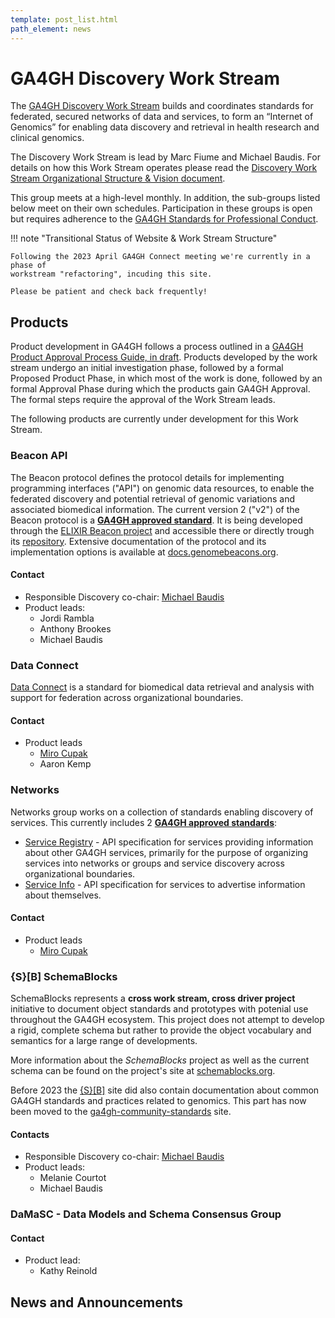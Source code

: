 ```yaml
---
template: post_list.html
path_element: news
---
```


# GA4GH Discovery Work Stream

The [GA4GH Discovery Work Stream](https://ga4gh-discovery.github.io) builds and coordinates standards for federated, secured networks of data and services, to form an “Internet of Genomics” for enabling data discovery and retrieval in health research and clinical genomics.

The Discovery Work Stream is lead by Marc Fiume and Michael Baudis. For details on how this Work Stream operates please read the [Discovery Work Stream Organizational Structure & Vision document](https://docs.google.com/document/d/1WFjZ9yBx8Vxn97QORRNQN7O3DBnhpwEUX2mK7f2C4EA/edit?ts=59ed3535#).

This group meets at a high-level monthly. In addition, the sub-groups listed below meet on their own schedules. Participation in these groups is open but requires adherence to the [GA4GH Standards for Professional Conduct](https://www.ga4gh.org/docs/GA4GH-Standards-for-Professional-Conduct_22-Jan-2018.pdf).

!!! note "Transitional Status of Website & Work Stream Structure"

    Following the 2023 April GA4GH Connect meeting we're currently in a phase of
    workstream "refactoring", incuding this site.

    Please be patient and check back frequently!

## Products

Product development in GA4GH follows a process outlined in a [GA4GH Product Approval Process Guide, in draft](https://docs.google.com/document/d/1UUJSnsPw32W5r1jaJ0vI11X0LLLygpAC9TNosjSge_w/edit#heading=h.tyqycskyykwh). Products developed by the work stream undergo an initial investigation phase, followed by a formal Proposed Product Phase, in which most of the work is done, followed by an formal Approval Phase during which the products gain GA4GH Approval. The formal steps require the approval of the Work Stream leads.

The following products are currently under development for this Work Stream. 

### Beacon API

The Beacon protocol defines the protocol details for implementing programming
interfaces ("API") on genomic data resources, to enable the federated discovery and
potential retrieval of genomic variations and associated biomedical information. 
The current version 2 ("v2") of the Beacon protocol is a [__GA4GH approved standard__](https://www.ga4gh.org/genomic-data-toolkit/). It is being developed through the [ELIXIR Beacon project](https://beacon-project.io) and accessible there or directly trough its [repository](https://github.com/ga4gh-beacon/beacon-v2/). Extensive documentation of the protocol and 
its implementation options is available at [docs.genomebeacons.org](https://docs.genomebeacons.org).

#### Contact

* Responsible Discovery co-chair: [Michael Baudis](https://info.baudisgroup.org/group/Michael_Baudis/)
* Product leads:
    - Jordi Rambla
    - Anthony Brookes
    - Michael Baudis

### Data Connect

[Data Connect](https://github.com/ga4gh-discovery/data-connect/) is a standard for
biomedical data retrieval and analysis with support for federation across organizational boundaries.

#### Contact

* Product leads
    - [Miro Cupak](/people/Miro-Cupak/)
    - Aaron Kemp

### Networks

Networks group works on a collection of standards enabling discovery of services. This currently includes 2 [__GA4GH approved standards__](https://www.ga4gh.org/genomic-data-toolkit/):

- [Service Registry](https://github.com/ga4gh-discovery/ga4gh-service-registry) - API specification for services providing information about other GA4GH services, primarily for the purpose of organizing services into networks or groups and service discovery across organizational boundaries.
- [Service Info](https://github.com/ga4gh-discovery/ga4gh-service-info) - API specification for services to advertise information about themselves.


#### Contact

* Product leads
    - [Miro Cupak](/people/Miro-Cupak/)

### {S}[B] SchemaBlocks

SchemaBlocks represents a __cross work stream, cross driver project__ initiative to document object standards and prototypes with potenial use throughout the GA4GH ecosystem. This
project does not attempt to develop a rigid, complete schema but rather to provide the object vocabulary and semantics for a large range of developments.

More information about the _SchemaBlocks_ project as well as the current schema can be found on the project's site at [schemablocks.org](https://schemablocks.org).

Before 2023 the [{S}[B]]((https://schemablocks.org)) site did also contain
documentation about common GA4GH standards and practices related to genomics. This
part has now been moved to the [ga4gh-community-standards](http://ga4gh-community-standards.github.io)
site.

#### Contacts

* Responsible Discovery co-chair: [Michael Baudis](https://info.baudisgroup.org/group/Michael_Baudis/)
* Product leads:
    - Melanie Courtot
    - Michael Baudis

### DaMaSC - Data Models and Schema Consensus Group

#### Contact

* Product lead:
    - Kathy Reinold


## News and Announcements